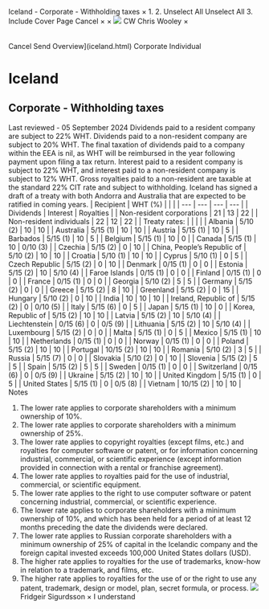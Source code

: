 Iceland - Corporate - Withholding taxes
×
1.
2.
Unselect All
Unselect All
3.
Include Cover Page
Cancel
×
×
![](-/media/world-wide-tax-summaries/attachments/global---chris-wooley.ashx%3Frev=ac5e5f3223b34096b1afc2a6009c7320&revision=ac5e5f32-23b3-4096-b1af-c2a6009c7320&hash=859B7ADC84DC2CBEC9760E9E6EE7DE6D0A8BFCDF)
CW
Chris Wooley
×
######
Cancel
Send
Overview](iceland.html)
Corporate
Individual
# Iceland
## Corporate - Withholding taxes
Last reviewed - 05 September 2024
Dividends paid to a resident company are subject to 22% WHT. Dividends paid to a non-resident company are subject to 20% WHT. The final taxation of dividends paid to a company within the EEA is nil, as WHT will be reimbursed in the year following payment upon filing a tax return.
Interest paid to a resident company is subject to 22% WHT, and interest paid to a non-resident company is subject to 12% WHT.
Gross royalties paid to a non-resident are taxable at the standard 22% CIT rate and subject to withholding.
Iceland has signed a draft of a treaty with both Andorra and Australia that are expected to be ratified in coming years.
| Recipient | WHT (%) | | |
| --- | --- | --- | --- |
| Dividends | Interest | Royalties |
| Non-resident corporations | 21 | 13 | 22 |
| Non-resident individuals | 22 | 12 | 22 |
| Treaty rates: |  |  |  |
| Albania | 5/10 (2) | 10 | 10 |
| Australia | 5/15 (1) | 10 | 10 |
| Austria | 5/15 (1) | 10 | 5 |
| Barbados | 5/15 (1) | 10 | 5 |
| Belgium | 5/15 (1) | 10 | 0 |
| Canada | 5/15 (1) | 10 | 0/10 (3) |
| Czechia | 5/15 (2) | 0 | 10 |
| China, People’s Republic of | 5/10 (2) | 10 | 10 |
| Croatia | 5/10 (1) | 10 | 10 |
| Cyprus | 5/10 (1) | 0 | 5 |
| Czech Republic | 5/15 (2) | 0 | 10 |
| Denmark | 0/15 (1) | 0 | 0 |
| Estonia | 5/15 (2) | 10 | 5/10 (4) |
| Faroe Islands | 0/15 (1) | 0 | 0 |
| Finland | 0/15 (1) | 0 | 0 |
| France | 0/15 (1) | 0 | 0 |
| Georgia | 5/10 (2) | 5 | 5 |
| Germany | 5/15 (2) | 0 | 0 |
| Greece | 5/15 (2) | 8 | 10 |
| Greenland | 5/15 (2) | 0 | 15 |
| Hungary | 5/10 (2) | 0 | 10 |
| India | 10 | 10 | 10 |
| Ireland, Republic of | 5/15 (2) | 0 | 0/10 (5) |
| Italy | 5/15 (6) | 0 | 5 |
| Japan | 5/15 (1) | 10 | 0 |
| Korea, Republic of | 5/15 (2) | 10 | 10 |
| Latvia | 5/15 (2) | 10 | 5/10 (4) |
| Liechtenstein | 0/15 (6) | 0 | 0/5 (9) |
| Lithuania | 5/15 (2) | 10 | 5/10 (4) |
| Luxembourg | 5/15 (2) | 0 | 0 |
| Malta | 5/15 (1) | 0 | 5 |
| Mexico | 5/15 (1) | 10 | 10 |
| Netherlands | 0/15 (1) | 0 | 0 |
| Norway | 0/15 (1) | 0 | 0 |
| Poland | 5/15 (2) | 10 | 10 |
| Portugal | 10/15 (2) | 10 | 10 |
| Romania | 5/10 (2) | 3 | 5 |
| Russia | 5/15 (7) | 0 | 0 |
| Slovakia | 5/10 (2) | 0 | 10 |
| Slovenia | 5/15 (2) | 5 | 5 |
| Spain | 5/15 (2) | 5 | 5 |
| Sweden | 0/15 (1) | 0 | 0 |
| Switzerland | 0/15 (6) | 0 | 0/5 (9) |
| Ukraine | 5/15 (2) | 10 | 10 |
| United Kingdom | 5/15 (1) | 0 | 5 |
| United States | 5/15 (1) | 0 | 0/5 (8) |
| Vietnam | 10/15 (2) | 10 | 10 |
Notes
1. The lower rate applies to corporate shareholders with a minimum ownership of 10%.
2. The lower rate applies to corporate shareholders with a minimum ownership of 25%.
3. The lower rate applies to copyright royalties (except films, etc.) and royalties for computer software or patent, or for information concerning industrial, commercial, or scientific experience (except information provided in connection with a rental or franchise agreement).
4. The lower rate applies to royalties paid for the use of industrial, commercial, or scientific equipment.
5. The lower rate applies to the right to use computer software or patent concerning industrial, commercial, or scientific experience.
6. The lower rate applies to corporate shareholders with a minimum ownership of 10%, and which has been held for a period of at least 12 months preceding the date the dividends were declared.
7. The lower rate applies to Russian corporate shareholders with a minimum ownership of 25% of capital in the Icelandic company and the foreign capital invested exceeds 100,000 United States dollars (USD).
8. The higher rate applies to royalties for the use of trademarks, know-how in relation to a trademark, and films, etc.
9. The higher rate applies to royalties for the use of or the right to use any patent, trademark, design or model, plan, secret formula, or process.
![](-/media/world-wide-tax-summaries/attachments/iceland---fridgeir-sigurdsson.ashx%3Frev=c80c60aea4324e5fa9a2fa2adf1fa0e3&revision=c80c60ae-a432-4e5f-a9a2-fa2adf1fa0e3&hash=88430F8F98B3CE3EDCBC9487DA3F27BF4DC836AB)
Fridgeir Sigurdsson
×
I understand